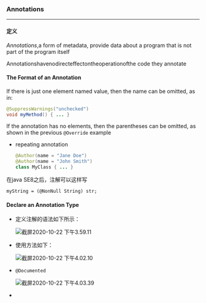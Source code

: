 ### Annotations

---

#### 定义

*Annotations*,a form of metadata, provide data about a program that is not part of the program itself

Annotationshavenodirecteffectontheoperationofthe code they annotate

#### The Format of an Annotation

If there is just one element named value, then the name can be omitted, as in:

```java
@SuppressWarnings("unchecked")
void myMethod() { ... }
```

If the annotation has no elements, then the parentheses can be omitted, as shown in the previous `@Override` example

- repeating annotation

  ```java
  @Author(name = "Jane Doe") 
  @Author(name = "John Smith")
  class MyClass { ... }
  ```

在java SE8之后，注解可以这样写

`myString = (@NonNull String) str;`

#### Declare an Annotation Type

- 定义注解的语法如下所示：

  ![截屏2020-10-22 下午3.59.11](https://tva1.sinaimg.cn/large/0081Kckwgy1gjy63nuk6jj30n00d8q57.jpg)

- 使用方法如下：

  ![截屏2020-10-22 下午4.02.10](https://tva1.sinaimg.cn/large/0081Kckwgy1gjy66rr2tjj30tw0ja772.jpg)

- `@Documented`

  ![截屏2020-10-22 下午4.03.39](https://tva1.sinaimg.cn/large/0081Kckwgy1gjy68axfdrj31080ki0vj.jpg)

- 